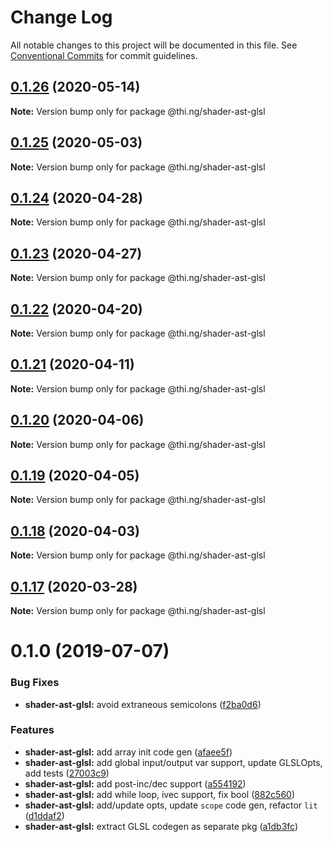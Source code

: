 # Change Log

All notable changes to this project will be documented in this file.
See [Conventional Commits](https://conventionalcommits.org) for commit guidelines.

## [0.1.26](https://github.com/thi-ng/umbrella/compare/@thi.ng/shader-ast-glsl@0.1.25...@thi.ng/shader-ast-glsl@0.1.26) (2020-05-14)

**Note:** Version bump only for package @thi.ng/shader-ast-glsl





## [0.1.25](https://github.com/thi-ng/umbrella/compare/@thi.ng/shader-ast-glsl@0.1.24...@thi.ng/shader-ast-glsl@0.1.25) (2020-05-03)

**Note:** Version bump only for package @thi.ng/shader-ast-glsl





## [0.1.24](https://github.com/thi-ng/umbrella/compare/@thi.ng/shader-ast-glsl@0.1.23...@thi.ng/shader-ast-glsl@0.1.24) (2020-04-28)

**Note:** Version bump only for package @thi.ng/shader-ast-glsl





## [0.1.23](https://github.com/thi-ng/umbrella/compare/@thi.ng/shader-ast-glsl@0.1.22...@thi.ng/shader-ast-glsl@0.1.23) (2020-04-27)

**Note:** Version bump only for package @thi.ng/shader-ast-glsl





## [0.1.22](https://github.com/thi-ng/umbrella/compare/@thi.ng/shader-ast-glsl@0.1.21...@thi.ng/shader-ast-glsl@0.1.22) (2020-04-20)

**Note:** Version bump only for package @thi.ng/shader-ast-glsl





## [0.1.21](https://github.com/thi-ng/umbrella/compare/@thi.ng/shader-ast-glsl@0.1.20...@thi.ng/shader-ast-glsl@0.1.21) (2020-04-11)

**Note:** Version bump only for package @thi.ng/shader-ast-glsl





## [0.1.20](https://github.com/thi-ng/umbrella/compare/@thi.ng/shader-ast-glsl@0.1.19...@thi.ng/shader-ast-glsl@0.1.20) (2020-04-06)

**Note:** Version bump only for package @thi.ng/shader-ast-glsl





## [0.1.19](https://github.com/thi-ng/umbrella/compare/@thi.ng/shader-ast-glsl@0.1.18...@thi.ng/shader-ast-glsl@0.1.19) (2020-04-05)

**Note:** Version bump only for package @thi.ng/shader-ast-glsl





## [0.1.18](https://github.com/thi-ng/umbrella/compare/@thi.ng/shader-ast-glsl@0.1.17...@thi.ng/shader-ast-glsl@0.1.18) (2020-04-03)

**Note:** Version bump only for package @thi.ng/shader-ast-glsl





## [0.1.17](https://github.com/thi-ng/umbrella/compare/@thi.ng/shader-ast-glsl@0.1.16...@thi.ng/shader-ast-glsl@0.1.17) (2020-03-28)

**Note:** Version bump only for package @thi.ng/shader-ast-glsl





# 0.1.0 (2019-07-07)

### Bug Fixes

* **shader-ast-glsl:** avoid extraneous semicolons ([f2ba0d6](https://github.com/thi-ng/umbrella/commit/f2ba0d6))

### Features

* **shader-ast-glsl:** add array init code gen ([afaee5f](https://github.com/thi-ng/umbrella/commit/afaee5f))
* **shader-ast-glsl:** add global input/output var support, update GLSLOpts, add tests ([27003c9](https://github.com/thi-ng/umbrella/commit/27003c9))
* **shader-ast-glsl:** add post-inc/dec support ([a554192](https://github.com/thi-ng/umbrella/commit/a554192))
* **shader-ast-glsl:** add while loop, ivec support, fix bool ([882c560](https://github.com/thi-ng/umbrella/commit/882c560))
* **shader-ast-glsl:** add/update opts, update `scope` code gen, refactor `lit` ([d1ddaf2](https://github.com/thi-ng/umbrella/commit/d1ddaf2))
* **shader-ast-glsl:** extract GLSL codegen as separate pkg ([a1db3fc](https://github.com/thi-ng/umbrella/commit/a1db3fc))
